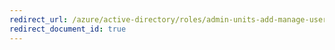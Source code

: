 ```yaml
---
redirect_url: /azure/active-directory/roles/admin-units-add-manage-users
redirect_document_id: true
---
```

